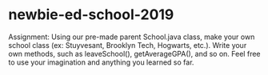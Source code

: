 # newbie-ed-school-2019
Assignment:
Using our pre-made parent School.java class, make your own school class (ex: Stuyvesant, Brooklyn Tech, Hogwarts, etc.).
Write your own methods, such as leaveSchool(), getAverageGPA(), and so on.
Feel free to use your imagination and anything you learned so far.
